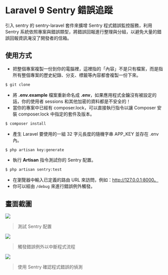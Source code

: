 # Laravel 9 Sentry 錯誤追蹤

引入 sentry 的 sentry-laravel 套件來擴增 Sentry 程式錯誤監控服務，利用 Sentry 系統依照專案與錯誤類型，將錯誤回報進行整理與分組，以避免大量的錯誤回報資訊淹沒了開發者的信箱。

## 使用方式
- 把整個專案複製一份到你的電腦裡，這裡指的「內容」不是只有檔案，而是指所有整個專案的歷史紀錄、分支、標籤等內容都會複製一份下來。
```sh
$ git clone
```
- 將 __.env.example__ 檔案重新命名成 __.env__，如果應用程式金鑰沒有被設定的話，你的使用者 sessions 和其他加密的資料都是不安全的！
- 當你的專案中已經有 composer.lock，可以直接執行指令以讓 Composer 安裝 composer.lock 中指定的套件及版本。
```sh
$ composer install
```
- 產生 Laravel 要使用的一組 32 字元長度的隨機字串 APP_KEY 並存在 .env 內。
```sh
$ php artisan key:generate
```
- 執行 __Artisan__ 指令測試你的 Sentry 配置。
```sh
$ php artisan sentry:test
```
- 在瀏覽器中輸入已定義的路由 URL 來訪問，例如：http://127.0.0.1:8000。
- 你可以經由 `/debug` 來進行錯誤例外觸發。

## 畫面截圖
![](https://i.imgur.com/AtDdD9T.png)
> 測試 Sentry 配置

![](https://i.imgur.com/erStByv.png)
> 觸發錯誤例外以中斷程式流程

![](https://i.imgur.com/lHmbrI8.png)
> 使用 Sentry 確認程式錯誤的偵測